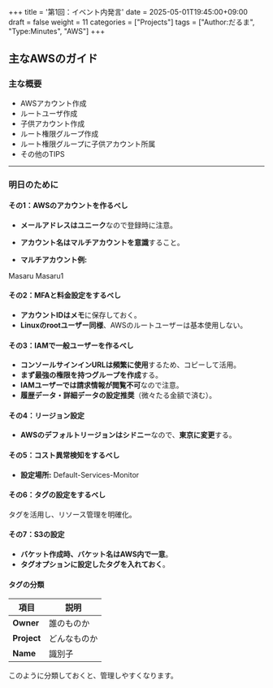 +++
title = '第1回：イベント内発言'
date = 2025-05-01T19:45:00+09:00
draft = false
weight = 11
categories = ["Projects"]
tags = ["Author:だるま", "Type:Minutes", "AWS"]
+++

## 主なAWSのガイド

### **主な概要**

- AWSアカウント作成
- ルートユーザ作成
- 子供アカウント作成
- ルート権限グループ作成
- ルート権限グループに子供アカウント所属
- その他のTIPS

---

### **明日のために**

#### **その1：AWSのアカウントを作るべし**

- **メールアドレスはユニーク**なので登録時に注意。
- **アカウント名はマルチアカウントを意識**すること。

- **マルチアカウント例:**

Masaru
Masaru1

#### **その2：MFAと料金設定をするべし**

- **アカウントIDはメモ**に保存しておく。
- **Linuxのrootユーザー同様**、AWSのルートユーザーは基本使用しない。

#### **その3：IAMで一般ユーザーを作るべし**

- **コンソールサインインURLは頻繁に使用**するため、コピーして活用。
- **まず最強の権限を持つグループを作成**する。
- **IAMユーザーでは請求情報が閲覧不可**なので注意。
- **履歴データ・詳細データの設定推奨**（微々たる金額で済む）。

#### **その4：リージョン設定**

- **AWSのデフォルトリージョンはシドニー**なので、**東京に変更**する。

#### **その5：コスト異常検知をするべし**

- **設定場所:**
  Default-Services-Monitor

#### **その6：タグの設定をするべし**

タグを活用し、リソース管理を明確化。

#### **その7：S3の設定**

- **バケット作成時、バケット名はAWS内で一意**。
- **タグオプションに設定したタグを入れておく**。

#### **タグの分類**

| 項目 | 説明 |
|------|------|
| **Owner** | 誰のものか |
| **Project** | どんなものか |
| **Name** | 識別子 |

このように分類しておくと、管理しやすくなります。
